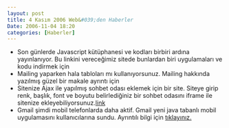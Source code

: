 ```yaml
---
layout: post
title: 4 Kasım 2006 Web&#039;den Haberler
Date: 2006-11-04 18:20
categories: [Haberler]
---
```


-   Son günlerde Javascript kütüphanesi ve kodları birbiri ardına
    yayınlanıyor. Bu linkini vereceğimiz sitede bunlardan biri
    uygulamaları ve kodu indirmek için 
-   Mailing yaparken hala tabloları mı kullanıyorsunuz. Mailing hakkında
    yazılmış güzel bir makale ayrıntı için
-   Sitenize Ajax ile yapılmış sohbet odası eklemek için bir site.
    Siteye girip renk, başlık, font ve boyutu belirlediğiniz bir sohbet
    odasını iframe ile sitenize ekleyebiliyorsunuz.[link][]
-   Gmail şimdi mobil telefonlarda daha aktif. Gmail yeni java tabanlı
    mobil uygulamasını kullanıcılarına sundu. Ayrıntılı bilgi için
    [tıklayınız.][2]


  [link]: http://www.chatcreator.com/chatbox/
  [2]: http://www.google.com/mobile/index.html
